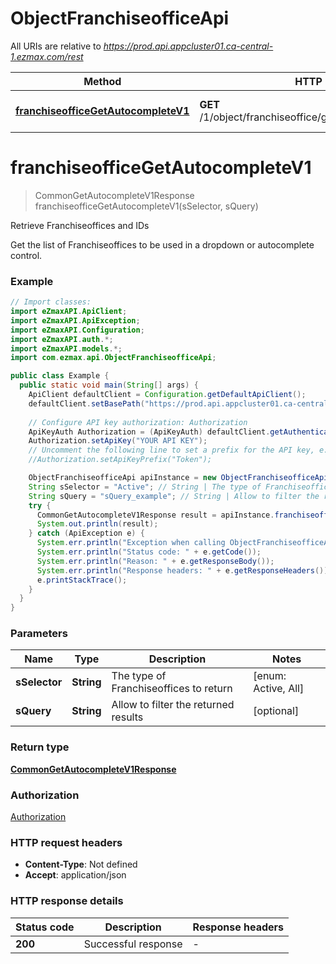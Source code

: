 # ObjectFranchiseofficeApi

All URIs are relative to *https://prod.api.appcluster01.ca-central-1.ezmax.com/rest*

Method | HTTP request | Description
------------- | ------------- | -------------
[**franchiseofficeGetAutocompleteV1**](ObjectFranchiseofficeApi.md#franchiseofficeGetAutocompleteV1) | **GET** /1/object/franchiseoffice/getAutocomplete/{sSelector} | Retrieve Franchiseoffices and IDs


<a name="franchiseofficeGetAutocompleteV1"></a>
# **franchiseofficeGetAutocompleteV1**
> CommonGetAutocompleteV1Response franchiseofficeGetAutocompleteV1(sSelector, sQuery)

Retrieve Franchiseoffices and IDs

Get the list of Franchiseoffices to be used in a dropdown or autocomplete control.

### Example
```java
// Import classes:
import eZmaxAPI.ApiClient;
import eZmaxAPI.ApiException;
import eZmaxAPI.Configuration;
import eZmaxAPI.auth.*;
import eZmaxAPI.models.*;
import com.ezmax.api.ObjectFranchiseofficeApi;

public class Example {
  public static void main(String[] args) {
    ApiClient defaultClient = Configuration.getDefaultApiClient();
    defaultClient.setBasePath("https://prod.api.appcluster01.ca-central-1.ezmax.com/rest");
    
    // Configure API key authorization: Authorization
    ApiKeyAuth Authorization = (ApiKeyAuth) defaultClient.getAuthentication("Authorization");
    Authorization.setApiKey("YOUR API KEY");
    // Uncomment the following line to set a prefix for the API key, e.g. "Token" (defaults to null)
    //Authorization.setApiKeyPrefix("Token");

    ObjectFranchiseofficeApi apiInstance = new ObjectFranchiseofficeApi(defaultClient);
    String sSelector = "Active"; // String | The type of Franchiseoffices to return
    String sQuery = "sQuery_example"; // String | Allow to filter the returned results
    try {
      CommonGetAutocompleteV1Response result = apiInstance.franchiseofficeGetAutocompleteV1(sSelector, sQuery);
      System.out.println(result);
    } catch (ApiException e) {
      System.err.println("Exception when calling ObjectFranchiseofficeApi#franchiseofficeGetAutocompleteV1");
      System.err.println("Status code: " + e.getCode());
      System.err.println("Reason: " + e.getResponseBody());
      System.err.println("Response headers: " + e.getResponseHeaders());
      e.printStackTrace();
    }
  }
}
```

### Parameters

Name | Type | Description  | Notes
------------- | ------------- | ------------- | -------------
 **sSelector** | **String**| The type of Franchiseoffices to return | [enum: Active, All]
 **sQuery** | **String**| Allow to filter the returned results | [optional]

### Return type

[**CommonGetAutocompleteV1Response**](CommonGetAutocompleteV1Response.md)

### Authorization

[Authorization](../README.md#Authorization)

### HTTP request headers

 - **Content-Type**: Not defined
 - **Accept**: application/json

### HTTP response details
| Status code | Description | Response headers |
|-------------|-------------|------------------|
**200** | Successful response |  -  |

